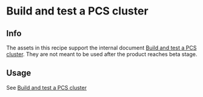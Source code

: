 # Build and test a PCS cluster

## Info

The assets in this recipe support the internal document [Build and test a PCS cluster](https://quip-amazon.com/Dr9xAtgakF0L/Build-and-Test-A-PCS-Cluster). They are not meant to be used after the product reaches beta stage. 

## Usage

See [Build and test a PCS cluster](https://quip-amazon.com/Dr9xAtgakF0L/Build-and-Test-A-PCS-Cluster)

